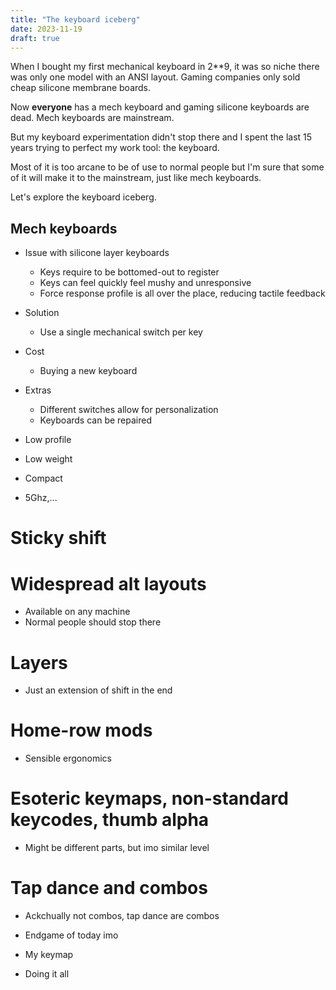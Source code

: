 ```yaml
---
title: "The keyboard iceberg"
date: 2023-11-19
draft: true
---
```


When I bought my first mechanical keyboard in 2**9, it was so niche there was only one model with an ANSI layout. Gaming companies only sold cheap silicone membrane boards.

Now **everyone** has a mech keyboard and gaming silicone keyboards are dead. Mech keyboards are mainstream.

But my keyboard experimentation didn't stop there and I spent the last 15 years trying to perfect my work tool: the keyboard.

Most of it is too arcane to be of use to normal people but I'm sure that some of it will make it to the mainstream, just like mech keyboards.

Let's explore the keyboard iceberg.

## Mech keyboards

- Issue with silicone layer keyboards
  - Keys require to be bottomed-out to register
  - Keys can feel quickly feel mushy and unresponsive
  - Force response profile is all over the place, reducing tactile feedback

- Solution
  - Use a single mechanical switch per key

- Cost
  - Buying a new keyboard

- Extras
  - Different switches allow for personalization
  - Keyboards can be repaired

- Low profile
- Low weight
- Compact
- 5Ghz,...

# Sticky shift

# Widespread alt layouts

- Available on any machine
- Normal people should stop there

# Layers

- Just an extension of shift in the end

# Home-row mods

- Sensible ergonomics

# Esoteric keymaps, non-standard keycodes, thumb alpha

- Might be different parts, but imo similar level

# Tap dance and combos

- Ackchually not combos, tap dance are combos
- Endgame of today imo

- My keymap
- Doing it all
